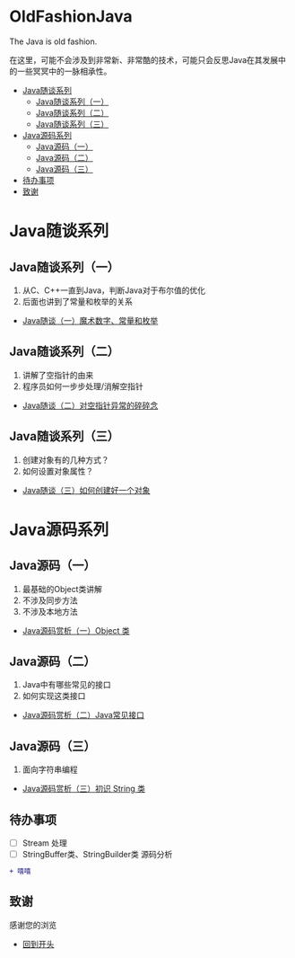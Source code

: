 # OldFashionJava
The Java is old fashion.

在这里，可能不会涉及到非常新、非常酷的技术，可能只会反思Java在其发展中的一些冥冥中的一脉相承性。  

* [Java随谈系列](#Java随谈系列)
    * [Java随谈系列（一）](#Java随谈系列一)
    * [Java随谈系列（二）](#Java随谈系列二)
    * [Java随谈系列（三）](#Java随谈系列三)
* [Java源码系列](#Java源码系列)
    * [Java源码（一）](#Java源码一)
    * [Java源码（二）](#Java源码二)
    * [Java源码（三）](#Java源码三)
* [待办事项](#待办事项)
* [致谢](#致谢)

# Java随谈系列

## Java随谈系列（一）

1. 从C、C++一直到Java，判断Java对于布尔值的优化  
2. 后面也讲到了常量和枚举的关系

* [Java随谈（一）魔术数字、常量和枚举](https://www.cnblogs.com/kwanwoo/p/13582693.html 'Java随谈（一）魔术数字、常量和枚举')

## Java随谈系列（二）

1. 讲解了空指针的由来
2. 程序员如何一步步处理/消解空指针

* [Java随谈（二）对空指针异常的碎碎念](https://www.cnblogs.com/kwanwoo/p/13583056.html 'Java随谈（二）对空指针异常的碎碎念')

## Java随谈系列（三）

1. 创建对象有的几种方式？
2. 如何设置对象属性？

* [Java随谈（三）如何创建好一个对象](https://www.cnblogs.com/kwanwoo/p/13725632.html 'Java随谈（三）如何创建好一个对象')

# Java源码系列

## Java源码（一）

1. 最基础的Object类讲解
2. 不涉及同步方法
3. 不涉及本地方法

* [Java源码赏析（一）Object 类](https://www.cnblogs.com/kwanwoo/p/13591195.html 'Java源码赏析（一）Object 类')

## Java源码（二）

1. Java中有哪些常见的接口
2. 如何实现这类接口

* [Java源码赏析（二）Java常见接口](https://www.cnblogs.com/kwanwoo/p/13628386.html 'Java源码赏析（二）Java常见接口')

## Java源码（三）

1. 面向字符串编程

* [Java源码赏析（三）初识 String 类](https://www.cnblogs.com/kwanwoo/p/13667737.html 'Java源码赏析（三）初识 String 类')

## 待办事项

- [ ] Stream 处理
- [ ] StringBuffer类、StringBuilder类 源码分析

```diff
+ 嘻嘻
```
## 致谢

感谢您的浏览

* [回到开头](#oldfashionjava)
